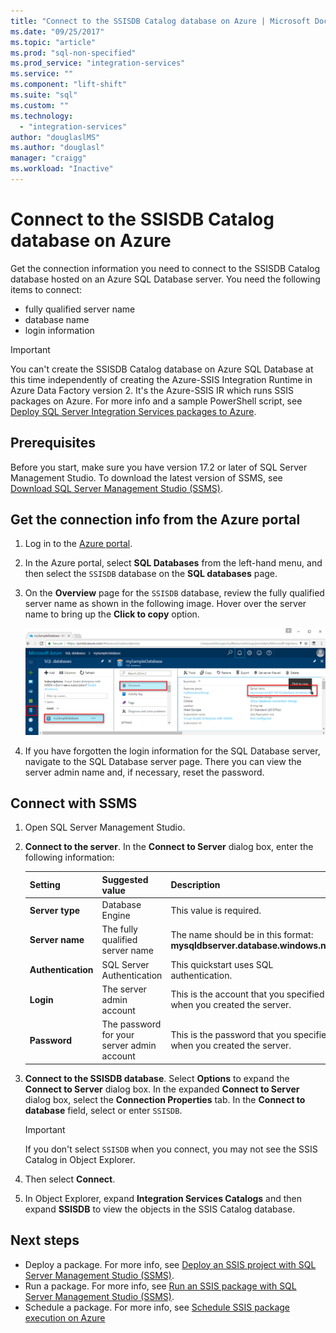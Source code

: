 ```yaml
---
title: "Connect to the SSISDB Catalog database on Azure | Microsoft Docs"
ms.date: "09/25/2017"
ms.topic: "article"
ms.prod: "sql-non-specified"
ms.prod_service: "integration-services"
ms.service: ""
ms.component: "lift-shift"
ms.suite: "sql"
ms.custom: ""
ms.technology: 
  - "integration-services"
author: "douglaslMS"
ms.author: "douglasl"
manager: "craigg"
ms.workload: "Inactive"
---
```

# Connect to the SSISDB Catalog database on Azure

Get the connection information you need to connect to the SSISDB Catalog database hosted on an Azure SQL Database server. You  need the following items to connect:
- fully qualified server name
- database name
- login information 

> [!IMPORTANT]
> You can't create the SSISDB Catalog database on Azure SQL Database at this time independently of creating the Azure-SSIS Integration Runtime in Azure Data Factory version 2. It's the Azure-SSIS IR which runs SSIS packages on Azure. For more info and a sample PowerShell script, see [Deploy SQL Server Integration Services packages to Azure](https://docs.microsoft.com/en-us/azure/data-factory/tutorial-deploy-ssis-packages-azure). 

## Prerequisites
Before you start, make sure you have version 17.2 or later of SQL Server Management Studio. To download the latest version of SSMS, see [Download SQL Server Management Studio (SSMS)](https://docs.microsoft.com/sql/ssms/download-sql-server-management-studio-ssms).

## Get the connection info from the Azure portal
1. Log in to the [Azure portal](https://portal.azure.com/).
2. In the Azure portal, select **SQL Databases** from the left-hand menu, and then select the `SSISDB` database on the **SQL databases** page. 
3. On the **Overview** page for the `SSISDB` database, review the fully qualified server name as shown in the following image. Hover over the server name to bring up the **Click to copy** option.

    ![Server connection information](media/ssis-azure-connect-to-catalog-database/server-name.png) 

4. If you have forgotten the login information for the SQL Database server, navigate to the SQL Database server page. There you can view the server admin name and, if necessary, reset the password.

## Connect with SSMS
1. Open SQL Server Management Studio.

2. **Connect to the server**. In the **Connect to Server** dialog box, enter the following information:

   | Setting       | Suggested value | Description | 
   | ------------ | ------------------ | ------------------------------------------------- | 
   | **Server type** | Database Engine | This value is required. |
   | **Server name** | The fully qualified server name | The name should be in this format: **mysqldbserver.database.windows.net**. |
   | **Authentication** | SQL Server Authentication | This quickstart uses SQL authentication. |
   | **Login** | The server admin account | This is the account that you specified when you created the server. |
   | **Password** | The password for your server admin account | This is the password that you specified when you created the server. |

3. **Connect to the SSISDB database**. Select **Options** to expand the **Connect to Server** dialog box. In the expanded **Connect to Server** dialog box, select the **Connection Properties** tab. In the **Connect to database** field, select or enter `SSISDB`.

    > [!IMPORTANT]
    > If you don't select `SSISDB` when you connect, you may not see the SSIS Catalog in Object Explorer.

4. Then select **Connect**.

5. In Object Explorer, expand **Integration Services Catalogs** and then expand **SSISDB** to view the objects in the SSIS Catalog database.

## Next steps
- Deploy a package. For more info, see [Deploy an SSIS project with SQL Server Management Studio (SSMS)](../ssis-quickstart-deploy-ssms.md).
- Run a package. For more info, see [Run an SSIS package with SQL Server Management Studio (SSMS)](../ssis-quickstart-run-ssms.md).
- Schedule a package. For more info, see [Schedule SSIS package execution on Azure](ssis-azure-schedule-packages.md)
